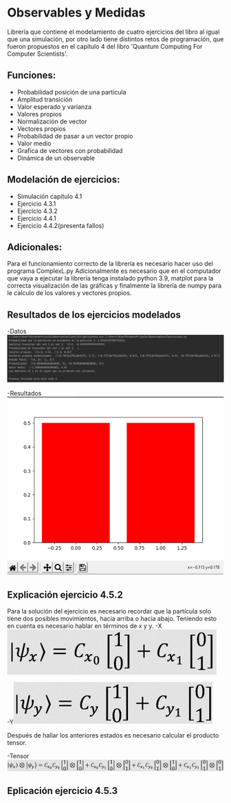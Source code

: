 # Observables y Medidas
Librería que contiene el modelamiento de cuatro ejercicios del libro al igual que una simulación, por otro lado tiene distintos retos de programación, que fueron propuestos en el capítulo 4 del libro 'Quantum Computing 
For Computer Scientists'.

## Funciones:
- Probabilidad posición de una partícula
- Amplitud transición
- Valor esperado y varianza
- Valores propios
- Normalización de vector
- Vectores propios
- Probabilidad de pasar a un vector propio
- Valor medio
- Grafica de vectores con probabilidad
- Dinámica de un observable

## Modelación de ejercicios:
- Simulación capítulo 4.1
- Ejercicio 4.3.1
- Ejercicio 4.3.2
- Ejercicio 4.4.1
- Ejercicio 4.4.2(presenta fallos)

## Adicionales:
Para el funcionamiento correcto de la librería es necesario hacer uso del programa ComplexL.py 
Adicionalmente es necesario que en el computador que vaya a ejecutar la librería tenga instalado python 3.9, matplot 
para la correcta visualización de las gráficas y finalmente la librería de numpy para le calculo de los valores y 
vectores propios.

## Resultados de los ejercicios modelados
-Datos![Alt text](https://github.com/Danitoc/Teoria-Cuantica-Basica/blob/master/Capturas/Resultados.png)

-Resultados![Alt text](https://github.com/Danitoc/Teoria-Cuantica-Basica/blob/master/Capturas/Grafica.png)

## Explicación ejercicio 4.5.2
Para la solución del ejercicio es necesario recordar que la partícula solo tiene dos posibles movimientos, hacia arriba 
o hacia abajo. Teniendo esto en cuenta es necesario hablar en términos de x y y.
-X![Alt text](https://github.com/Danitoc/Teoria-Cuantica-Basica/blob/master/Capturas/452.1.png)

-Y![Alt text](https://github.com/Danitoc/Teoria-Cuantica-Basica/blob/master/Capturas/452.2.png)

Después de hallar los anteriores estados es necesario calcular el producto tensor.

-Tensor![Alt text](https://github.com/Danitoc/Teoria-Cuantica-Basica/blob/master/Capturas/452.3.png)

## Eplicación ejercicio 4.5.3

